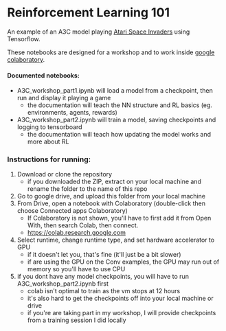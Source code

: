# Reinforcement Learning 101

An example of an A3C model playing [Atari Space Invaders](https://gym.openai.com/envs/SpaceInvaders-v0/) using Tensorflow.

These notebooks are designed for a workshop and to work inside [google colaboratory](https://colab.research.google.com).

#### Documented notebooks:
- A3C_workshop_part1.ipynb will load a model from a checkpoint, then run and display it playing a game
    - the documentation will teach the NN structure and RL basics (eg. environments, agents, rewards)
- A3C_workshop_part2.ipynb will train a model, saving checkpoints and logging to tensorboard
    - the documentation will teach how updating the model works and more about RL
   
### Instructions for running:
1. Download or clone the repository
    - if you downloaded the ZIP, extract on your local machine and rename the folder to the name of this repo
2. Go to google drive, and upload this folder from your local machine
3. From Drive, open a notebook with Colaboratory (double-click then choose Connected apps Colaboratory)
    - If Colaboratory is not shown, you'll have to first add it from Open With, then search Colab, then connect.
    - https://colab.research.google.com
4. Select runtime, change runtime type, and set hardware accelerator to GPU
    - if it doesn't let you, that's fine (it'll just be a bit slower)
    - if are using the GPU on the Conv examples, the GPU may run out of memory so you'll have to use CPU
5. if you dont have any model checkpoints, you will have to run A3C_workshop_part2.ipynb first
    - colab isn't optimal to train as the vm stops at 12 hours
    - it's also hard to get the checkpoints off into your local machine or drive
    - if you're are taking part in my workshop, I will provide checkpoints from a training session I did locally

